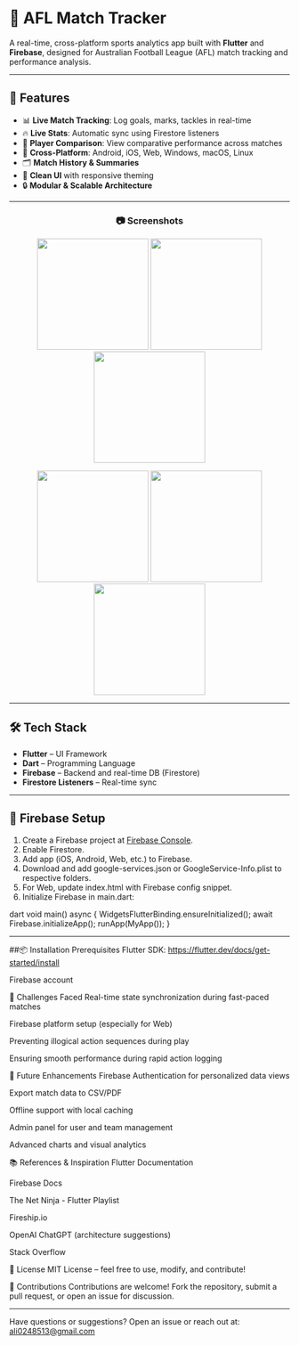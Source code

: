 # 📱 AFL Match Tracker

A real-time, cross-platform sports analytics app built with **Flutter** and **Firebase**, designed for Australian Football League (AFL) match tracking and performance analysis.

---

## 🚀 Features

- 📊 **Live Match Tracking**: Log goals, marks, tackles in real-time
- 🔥 **Live Stats**: Automatic sync using Firestore listeners
- 👥 **Player Comparison**: View comparative performance across matches
- 📱 **Cross-Platform**: Android, iOS, Web, Windows, macOS, Linux
- 🗂 **Match History & Summaries**
- 🎨 **Clean UI** with responsive theming
- 🔒 **Modular & Scalable Architecture**

---

<h3 align="center">📷 Screenshots</h3>

<p align="center">
  <img src="https://github.com/user-attachments/assets/5b245a79-c001-492b-8125-737403560308" width="200" />
  <img src="https://github.com/user-attachments/assets/80a02463-efbf-46a4-b5e9-a7b556050f4c" width="200" />
  <img src="https://github.com/user-attachments/assets/affff6c1-0409-4ea6-81fb-49adbf64a842" width="200" />
</p>

<p align="center">
  <img src="https://github.com/user-attachments/assets/0532bc0d-47d2-46ee-9f01-75539c91f8f7" width="200" />
  <img src="https://github.com/user-attachments/assets/0e0e94b5-3790-425c-8414-9a6202aced09" width="200" />
  <img src="https://github.com/user-attachments/assets/fc688fa8-eebb-49c5-916b-32579aa1cc1c" width="200" />
</p>


---

## 🛠 Tech Stack

- **Flutter** – UI Framework
- **Dart** – Programming Language
- **Firebase** – Backend and real-time DB (Firestore)
- **Firestore Listeners** – Real-time sync

---

## 🔧 Firebase Setup

1. Create a Firebase project at [Firebase Console](https://console.firebase.google.com/).
2. Enable Firestore.
3. Add app (iOS, Android, Web, etc.) to Firebase.
4. Download and add google-services.json or GoogleService-Info.plist to respective folders.
5. For Web, update index.html with Firebase config snippet.
6. Initialize Firebase in main.dart:
   
dart
   void main() async {
     WidgetsFlutterBinding.ensureInitialized();
     await Firebase.initializeApp();
     runApp(MyApp());
   }

---
##📦 Installation
Prerequisites
Flutter SDK: https://flutter.dev/docs/get-started/install

Firebase account

🚧 Challenges Faced
Real-time state synchronization during fast-paced matches

Firebase platform setup (especially for Web)

Preventing illogical action sequences during play

Ensuring smooth performance during rapid action logging

🌱 Future Enhancements
Firebase Authentication for personalized data views

Export match data to CSV/PDF

Offline support with local caching

Admin panel for user and team management

Advanced charts and visual analytics

📚 References & Inspiration
Flutter Documentation

Firebase Docs

The Net Ninja - Flutter Playlist

Fireship.io

OpenAI ChatGPT (architecture suggestions)

Stack Overflow

📄 License
MIT License – feel free to use, modify, and contribute!

🙌 Contributions
Contributions are welcome! Fork the repository, submit a pull request, or open an issue for discussion.


---
Have questions or suggestions? Open an issue or reach out at: ali0248513@gmail.com
